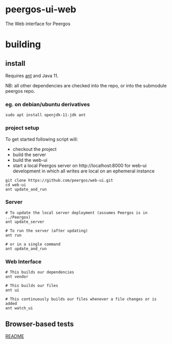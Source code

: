 # peergos-ui-web
The Web interface for Peergos

# building

## install 

Requires [ant](http://ant.apache.org/) and Java 11.

NB: all other dependencies are checked into the repo, or into the submodule peergos repo.

### eg. on debian/ubuntu derivatives

```
sudo apt install openjdk-11-jdk ant
```

### project setup

To get started following script will:
* checkout the project 
* build the server
* build the web-ui
* start a local Peergos server on http://localhost:8000 for web-ui development in which all writes are local on an ephemeral instance

```
git clone https://github.com/peergos/web-ui.git
cd web-ui
ant update_and_run
```

### Server

```
# To update the local server deployment (assumes Peergos is in ../Peergos)
ant update_server

# To run the server (after updating)
ant run

# or in a single command
ant update_and_run
```

### Web Interface
```
# This builds our dependencies
ant vendor

# This builds our files
ant ui

# This continuously builds our files whenever a file changes or is added
ant watch_ui
```

##  Browser-based tests
[README](browser_tests/README.md) 
